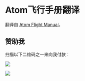 # Atom飞行手册翻译 #

翻译自 [Atom Flight Manual](https://atom.io/docs)。

## 赞助我 ##

扫描以下二维码之一来向我付款：

![](http://7u2hdm.com1.z0.glb.clouddn.com/qr_alipay.png)

![](http://7u2hdm.com1.z0.glb.clouddn.com/qr_wechat.png)